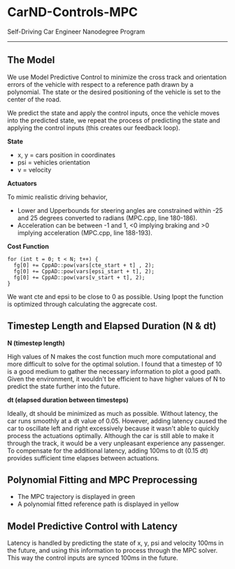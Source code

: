 # CarND-Controls-MPC
Self-Driving Car Engineer Nanodegree Program

---

## The Model

We use Model Predictive Control to minimize the cross track and orientation errors of the vehicle with respect to a reference path drawn by a polynomial.  The state or the desired positioning of the vehicle is set to the center of the road.  

We predict the state and apply the control inputs, once the vehicle moves into the predicted state, we repeat the process of predicting the state and applying the control inputs (this creates our feedback loop).  

**State**

- x, y = cars position in coordinates
- psi = vehicles orientation
- v = velocity

**Actuators**

To mimic realistic driving behavior,
- Lower and Upperbounds for steering angles are constrained within -25 and 25 degrees converted to radians (MPC.cpp, line 180-186).
- Acceleration can be between -1 and 1, <0 implying braking and >0 implying acceleration (MPC.cpp, line 188-193).

**Cost Function**

    for (int t = 0; t < N; t++) {
      fg[0] += CppAD::pow(vars[cte_start + t] , 2);
      fg[0] += CppAD::pow(vars[epsi_start + t], 2);
      fg[0] += CppAD::pow(vars[v_start + t], 2);
    }

We want cte and epsi to be close to 0 as possible.  Using Ipopt the function is optimized through calculating the aggrecate cost.






## Timestep Length and Elapsed Duration (N & dt)

**N (timestep length)**

High values of N makes the cost function much more computational and more difficult to solve for the optimal solution.  I found that a timestep of 10 is a good medium to gather the necessary information to plot a good path.  Given the environment, it wouldn't be efficient to have higher values of N to predict the state further into the future.  

**dt (elapsed duration between timesteps)**

Ideally, dt should be minimized as much as possible.  Without latency, the car runs smoothly at a dt value of 0.05.  However, adding latency caused the car to oscillate left and right excessively because it wasn't able to quickly process the actuations optimally.  Although the car is still able to make it through the track, it would be a very unpleasant experience any passenger.  To compensate for the additional latency, adding 100ms to dt (0.15 dt) provides sufficient time elapses between actuations.    

## Polynomial Fitting and MPC Preprocessing

- The MPC trajectory is displayed in green
- A polynomial fitted reference path is displayed in yellow

## Model Predictive Control with Latency

Latency is handled by predicting the state of x, y, psi and velocity 100ms in the future, and using this information to process through the MPC solver.  This way the control inputs are synced 100ms in the future.  
